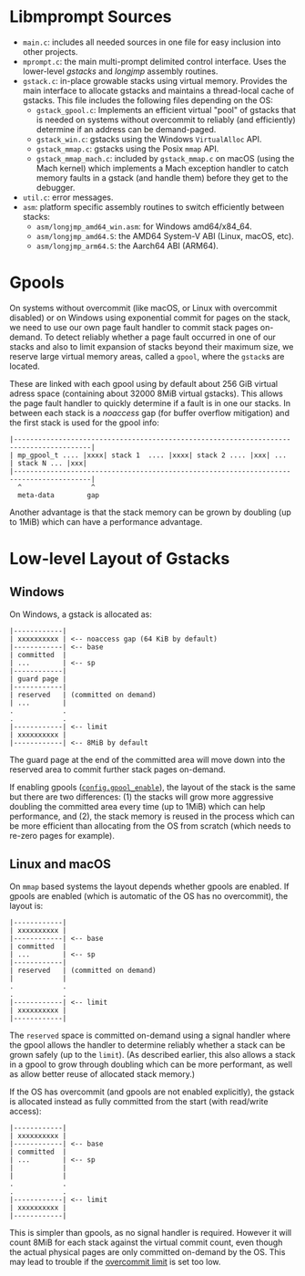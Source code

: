 # Libmprompt Sources

- `main.c`: includes all needed sources in one file for easy inclusion into other projects.
- `mprompt.c`: the main multi-prompt delimited control interface. Uses the lower-level
   _gstacks_ and _longjmp_ assembly routines.
- `gstack.c`: in-place growable stacks using virtual memory. Provides the main interface
  to allocate gstacks and maintains a thread-local cache of gstacks.
  This file includes the  following files depending on the OS:
   - `gstack_gpool.c`: Implements an efficient virtual "pool" of gstacks that is needed
      on systems without overcommit to reliably (and efficiently) determine if an address can be 
      demand-paged.
   - `gstack_win.c`: gstacks using the Windows `VirtualAlloc` API.
   - `gstack_mmap.c`: gstacks using the Posix `mmap` API.
   - `gstack_mmap_mach.c`: included by `gstack_mmap.c` on macOS (using the Mach kernel) which
      implements a Mach exception handler to catch memory faults in a gstack (and handle them)
      before they get to the debugger.
- `util.c`: error messages.
- `asm`: platform specific assembly routines to switch efficiently between stacks:
   - `asm/longjmp_amd64_win.asm`: for Windows amd64/x84_64.
   - `asm/longjmp_amd64.S`: the AMD64 System-V ABI (Linux, macOS, etc).
   - `asm/longjmp_arm64.S`: the Aarch64 ABI (ARM64).


# Gpools

On systems without overcommit (like macOS, or Linux with overcommit disabled)
or on Windows using exponential commit for pages on the stack,
we need to use our own page fault handler to commit stack pages on-demand.
To detect reliably whether a page fault occurred in one of our stacks and 
also to limit expansion of stacks beyond their maximum size, we reserve
large virtual memory areas, called a `gpool`, where the  `gstack`s are located.

These are linked with each gpool using by default about 256 GiB virtual
adress space (containing about 32000 8MiB virtual gstacks).
This allows the page fault handler to quickly determine if a fault is in
one our stacks. In between each stack is a _noaccess_ gap (for buffer overflow mitigation) 
and the first stack is used for the gpool info:

```ioke
|--------------------------------------------------------------------  --------------------|
| mp_gpool_t .... |xxxx| stack 1  .... |xxxx| stack 2 .... |xxx| ...     | stack N ... |xxx|
|--------------------------------------------------------------------  --------------------|
  ^                 ^
  meta-data        gap  
```

Another advantage is that the stack memory can be grown by doubling (up to 1MiB)
which can have a performance advantage.


# Low-level Layout of Gstacks

## Windows

On Windows, a gstack is allocated as:

```ioke
|------------|
| xxxxxxxxxx | <-- noaccess gap (64 KiB by default)
|------------| <-- base
| committed  |
| ...        | <-- sp
|------------|
| guard page |
|------------|
| reserved   | (committed on demand)
| ...        |
.            .
.            .
|------------| <-- limit 
| xxxxxxxxxx | 
|------------| <-- 8MiB by default
```
The guard page at the end of the committed area will
move down into the reserved area to commit further stack pages on-demand. 

If enabling gpools ([`config.gpool_enable`](test/main.c#L28)), the layout 
of the stack is the same but there are two differences: (1) the stacks will 
grow more aggressive doubling the committed area every time (up to 1MiB) which 
can help performance, and (2), the stack memory is reused in the process which 
can be more efficient than allocating from the OS from scratch (which needs to 
re-zero pages for example).

## Linux and macOS

On `mmap` based systems the layout depends whether gpools
are enabled. If gpools are enabled (which is automatic of the
OS has no overcommit), the layout is:

```ioke
|------------|
| xxxxxxxxxx |
|------------| <-- base
| committed  |
| ...        | <-- sp
|------------|
| reserved   | (committed on demand)
|            |
.            .
.            .
|------------| <-- limit
| xxxxxxxxxx |
|------------|
```

The `reserved` space is committed on-demand using a signal
handler where the gpool allows the handler to determine
reliably whether a stack can be grown safely (up to the `limit`). 
(As described earlier, this also allows a stack in a gpool to 
grow through doubling which can be more performant, as well as 
allow better reuse of allocated stack memory.)

If the OS has overcommit (and gpools are not enabled explicitly),
the gstack is allocated instead as fully committed from the start
(with read/write access):


```ioke
|------------|
| xxxxxxxxxx |
|------------| <-- base
| committed  |
| ...        | <-- sp
|            |
|            |
.            .
.            .
|------------| <-- limit
| xxxxxxxxxx |
|------------|
```

This is simpler than gpools, as no signal handler is required.
However it will count 8MiB for each stack against the virtual commit count,
even though the actual physical pages are only committed on-demand
by the OS. This may lead to trouble if 
the [overcommit limit](https://www.kernel.org/doc/Documentation/vm/overcommit-accounting) 
is set too low.

   